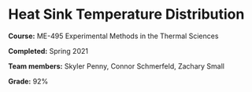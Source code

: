 # Heat Sink Temperature Distribution

**Course:** ME-495 Experimental Methods in the Thermal Sciences

**Completed:** Spring 2021

**Team members:** Skyler Penny, Connor Schmerfeld, Zachary Small

**Grade:** 92%
